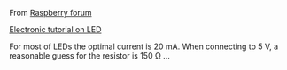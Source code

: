 

From [Raspberry forum](https://www.raspberrypi.org/forums/viewtopic.php?t=46881)

[Electronic tutorial on LED](http://www.ladyada.net/learn/arduino/lesson3.html)

For most of LEDs the optimal current is 20 mA. When connecting to 5 V, a reasonable
guess for the resistor is 150 Ω ...




